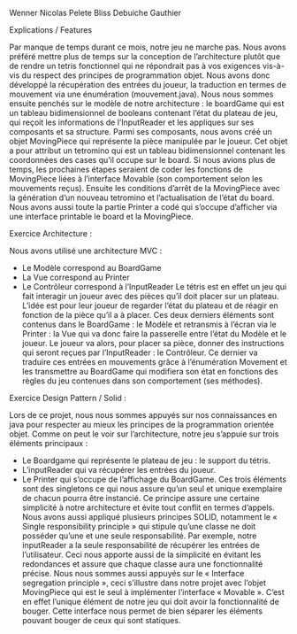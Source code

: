 Wenner Nicolas
Pelete Bliss
Debuiche Gauthier

Explications / Features

Par manque de temps durant ce mois, notre jeu ne marche pas. 
Nous avons préféré mettre plus de temps sur la conception de l’architecture plutôt que de rendre un tetris fonctionnel qui ne répondrait pas à vos exigences vis-à-vis du respect des principes de programmation objet.
Nous avons donc développé la récupération des entrées du joueur, la traduction en termes de mouvement via une énumération (mouvement.java).
Nous nous sommes ensuite penchés sur le modèle de notre architecture : le boardGame qui est un tableau bidimensionnel de booleans contenant l’état du plateau de jeu, qui reçoit les informations de l’InputReader et les appliques sur ses composants et sa structure. 
Parmi ses composants, nous avons créé un objet MovingPiece qui représente la pièce manipulée par le joueur. Cet objet a pour attribut un tetromino qui est un tableau bidimensionnel contenant les coordonnées des cases qu’il occupe sur le board.
Si nous avions plus de temps, les prochaines étapes seraient de coder les fonctions de MovingPiece liées à l’interface Movable (son comportement selon les mouvements reçus).
Ensuite les conditions d’arrêt de la MovingPiece avec la génération d’un nouveau tetromino et l’actualisation de l’état du board.
Nous avons aussi toute la partie Printer a codé qui s’occupe d’afficher via une interface printable le board et la MovingPiece.

Exercice Architecture :

Nous avons utilisé une architecture MVC :
-	Le Modèle correspond au BoardGame
-	La Vue correspond au Printer
-	Le Contrôleur correspond à l’InputReader
Le tétris est en effet un jeu qui fait interagir un joueur avec des pièces qu’il doit placer sur un plateau.
L’idée est pour leur joueur de regarder l’état du plateau et de réagir en fonction de la pièce qu’il a à placer. Ces deux derniers éléments sont contenus dans le BoardGame : le Modèle et retransmis à l’écran via le Printer : la Vue qui va donc faire la passerelle entre l’état du Modèle et le joueur.
Le joueur va alors, pour placer sa pièce, donner des instructions qui seront reçues par l’InputReader : le Contrôleur. Ce dernier va traduire ces entrées en mouvements grâce à l’énumération Movement et les transmettre au BoardGame qui modifiera son état en fonctions des règles du jeu contenues dans son comportement (ses méthodes).

Exercice Design Pattern / Solid :

Lors de ce projet, nous nous sommes appuyés sur nos connaissances en java pour respecter au mieux les principes de la programmation orientée objet.
Comme on peut le voir sur l’architecture, notre jeu s’appuie sur trois éléments principaux :
-	Le Boardgame qui représente le plateau de jeu : le support du tétris.
-	L’inputReader qui va récupérer les entrées du joueur.
-	Le Printer qui s’occupe de l’affichage du BoardGame.
Ces trois éléments sont des singletons ce qui nous assure qu’un seul et unique exemplaire de chacun pourra être instancié. Ce principe assure une certaine simplicité à notre architecture et évite tout conflit en termes d’appels.
Nous avons aussi appliqué plusieurs principes SOLID, notamment le « Single responsibility principle » qui stipule qu’une classe ne doit posséder qu’une et une seule responsabilité.
Par exemple, notre inputReader a la seule responsabilité de récupérer les entrées de l’utilisateur. Ceci nous apporte aussi de la simplicité en évitant les redondances et assure que chaque classe aura une fonctionnalité précise.
Nous nous sommes aussi appuyés sur le « Interface segregation principle », ceci s’illustre dans notre projet avec l’objet MovingPiece qui est le seul à implémenter l’interface « Movable ». C’est en effet l’unique élément de notre jeu qui doit avoir la fonctionnalité de bouger. Cette interface nous permet de bien séparer les éléments pouvant bouger de ceux qui sont statiques.
